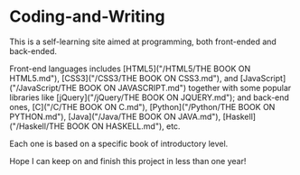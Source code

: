 # Coding-and-Writing

This is a self-learning site aimed at programming, both front-ended and back-ended. 

Front-end languages includes [HTML5]("/HTML5/THE BOOK ON HTML5.md"), [CSS3]("/CSS3/THE BOOK ON CSS3.md"), 
and [JavaScript]("/JavaScript/THE BOOK ON JAVASCRIPT.md") together with some popular libraries like 
[jQuery]("/jQuery/THE BOOK ON JQUERY.md"); 
and back-end ones, [C]("/C/THE BOOK ON C.md"), [Python]("/Python/THE BOOK ON PYTHON.md"), 
[Java]("/Java/THE BOOK ON JAVA.md"), [Haskell]("/Haskell/THE BOOK ON HASKELL.md"), etc.

Each one is based on a specific book of introductory level.

Hope I can keep on and finish this project in less than one year!

